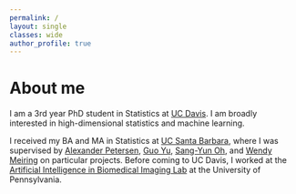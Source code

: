 ```yaml
---
permalink: /
layout: single 
classes: wide
author_profile: true
---
```


<!-- <figure style="width: 200px; margin: 40px" class="align-left">
  <img src="assets/images/bio.jpeg" alt="">
</figure>  -->

# About me

I am a 3rd year PhD student in Statistics at [UC Davis](https://statistics.ucdavis.edu). I am broadly interested in high-dimensional statistics and machine learning.

I received my BA and MA in Statistics at [UC Santa Barbara](https://www.pstat.ucsb.edu), where I was supervised by [Alexander Petersen](https://statistics.byu.edu/directory/petersen-alex), [Guo Yu](https://www.pstat.ucsb.edu/people/faculty/guo-yu), [Sang-Yun Oh](https://www.pstat.ucsb.edu/people/faculty/sang-yun-oh), and [Wendy Meiring](https://www.pstat.ucsb.edu/people/faculty/wendy-meiring) on particular projects. Before coming to UC Davis, I worked at the [Artificial Intelligence in Biomedical Imaging Lab](https://www.med.upenn.edu/machine-learning-biomed-data/) at the University of Pennsylvania.

